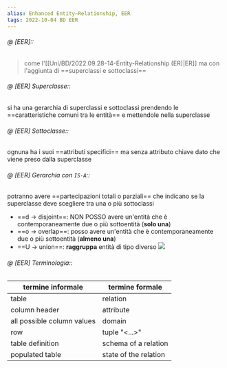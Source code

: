 ```yaml
---
alias: Enhanced Entity–Relationship, EER
tags: 2022-10-04 BD EER
---
```


###### @ [EER]::
> come l'[[Uni/BD/2022.09.28-14-Entity-Relationship (ER)|ER]] ma con l'aggiunta di ==superclassi e sottoclassi==
<!--ID: 1670236971033-->


###### @ [EER] Superclasse::
si ha una gerarchia di superclassi e sottoclassi prendendo le ==caratteristiche comuni tra le entità== e mettendole nella superclasse
<!--ID: 1670236971038-->


###### @ [EER] Sottoclasse::
ognuna ha i suoi ==attributi specifici== ma senza attributo chiave dato che viene preso dalla superclasse
<!--ID: 1670236971042-->


###### @ [EER] Gerarchia con `IS-A`::
potranno avere ==partecipazioni totali o parziali== che indicano se la superclasse deve scegliere tra una o più sottoclassi
- ==d $\to$ disjoint==: NON POSSO avere un'entità che è contemporaneamente due o più sottoentità (**solo una**)
- ==o $\to$ overlap==: posso avere un'entità che è contemporaneamente due o più sottoentità (**almeno una**)
- ==U $\to$ union==: **raggruppa** entità di tipo diverso
![](Uni/BD/img/gerardisg.jpeg)
<!--ID: 1670236971047-->



###### @ [EER] Terminologia::

| termine informale | termine formale |
|---|---|
| table | relation |
| column header | attribute |
| all possible column values | domain |
| row | tuple "<...>" |
| table definition | schema of a relation |
| populated table | state of the relation |
<!--ID: 1670236971051-->
